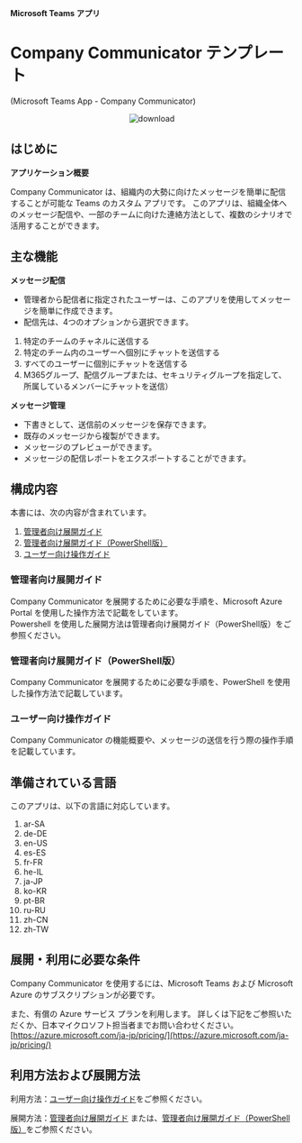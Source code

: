 **Microsoft Teams アプリ**
# Company Communicator テンプレート

(Microsoft Teams App - Company Communicator)
<p align="center">	
<img alt="download" src="https://img.shields.io/github/downloads/OfficeDevJP/microsoft-teams-apps-company-communicator/total?color=brightgreen.svg"/>	
</p>

## はじめに

**アプリケーション概要**

Company Communicator は、組織内の大勢に向けたメッセージを簡単に配信することが可能な Teams のカスタム アプリです。
このアプリは、組織全体へのメッセージ配信や、一部のチームに向けた連絡方法として、複数のシナリオで活用することができます。 

## 主な機能

**メッセージ配信**
 - 管理者から配信者に指定されたユーザーは、このアプリを使用してメッセージを簡単に作成できます。
 - 配信先は、4つのオプションから選択できます。
1. 特定のチームのチャネルに送信する
2. 特定のチーム内のユーザーへ個別にチャットを送信する
3. すべてのユーザーに個別にチャットを送信する
4. M365グループ、配信グループまたは、セキュリティグループを指定して、所属しているメンバーにチャットを送信）

**メッセージ管理**
 - 下書きとして、送信前のメッセージを保存できます。
 - 既存のメッセージから複製ができます。
 - メッセージのプレビューができます。
 - メッセージの配信レポートをエクスポートすることができます。

## 構成内容
本書には、次の内容が含まれています。
 1. [管理者向け展開ガイド](https://github.com/OfficeDevJP/microsoft-teams-apps-company-communicator/releases/download/v1.0.0/Company_Communicator_Deployment_Guide.pdf)
 2. [管理者向け展開ガイド（PowerShell版）](https://github.com/OfficeDevJP/microsoft-teams-apps-company-communicator/releases/download/v1.0.0/Company_Communicator_Deployment_Guide_PowerShell.pdf)
 3. [ユーザー向け操作ガイド](https://github.com/OfficeDevJP/microsoft-teams-apps-company-communicator/releases/download/v1.0.0/Company_Communicator_User_Guide.pdf)

### 管理者向け展開ガイド
Company Communicator を展開するために必要な手順を、Microsoft Azure Portal を使用した操作方法で記載をしています。<br>Powershell を使用した展開方法は管理者向け展開ガイド（PowerShell版）をご参照ください。

### 管理者向け展開ガイド（PowerShell版）
Company Communicator を展開するために必要な手順を、PowerShell を使用した操作方法で記載しています。

### ユーザー向け操作ガイド
Company Communicator の機能概要や、メッセージの送信を行う際の操作手順を記載しています。

## 準備されている言語
このアプリは、以下の言語に対応しています。
1. ar-SA
2. de-DE
3. en-US
4. es-ES
5. fr-FR
6. he-IL
7. ja-JP
8. ko-KR
9. pt-BR
10. ru-RU
11. zh-CN
12. zh-TW  

## 展開・利用に必要な条件
Company Communicator を使用するには、Microsoft Teams および Microsoft Azure のサブスクリプションが必要です。

また、有償の Azure サービス プランを利用します。
詳しくは下記をご参照いただくか、日本マイクロソフト担当者までお問い合わせください。
[https://azure.microsoft.com/ja-jp/pricing/](https://azure.microsoft.com/ja-jp/pricing/)

## 利用方法および展開方法
利用方法：[ユーザー向け操作ガイド](https://github.com/OfficeDevJP/microsoft-teams-apps-company-communicator/releases/download/v1.0.0/Company_Communicator_User_Guide.pdf)をご参照ください。

展開方法：[管理者向け展開ガイド](https://github.com/OfficeDevJP/microsoft-teams-apps-company-communicator/releases/download/v1.0.0/Company_Communicator_Deployment_Guide.pdf)
または、[管理者向け展開ガイド（PowerShell版）](https://github.com/OfficeDevJP/microsoft-teams-apps-company-communicator/releases/download/v1.0.0/Company_Communicator_Deployment_Guide_PowerShell.pdf)をご参照ください。

